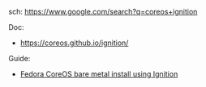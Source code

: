 sch: https://www.google.com/search?q=coreos+ignition

Doc:
- https://coreos.github.io/ignition/

Guide:
- [Fedora CoreOS bare metal install using Ignition](https://youtu.be/cvWN8dXHaVo)
